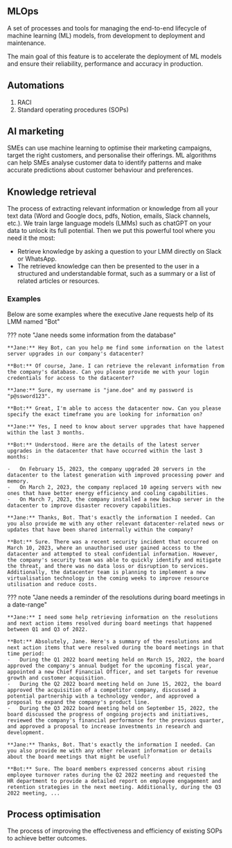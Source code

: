 ## MLOps
A set of processes and tools for managing the end-to-end lifecycle of machine learning (ML) models, from development to deployment and maintenance.

The main goal of this feature is to accelerate the deployment of ML models and ensure their reliability, performance and accuracy in production.

## Automations
1. RACI
2. Standard operating procedures (SOPs)

## AI marketing
SMEs can use machine learning to optimise their marketing campaigns, target the right customers, and personalise their offerings. ML algorithms can help SMEs analyse customer data to identify patterns and make accurate predictions about customer behaviour and preferences.

## Knowledge retrieval
The process of extracting relevant information or knowledge from all your text data (Word and Google docs, pdfs, Notion, emails, Slack channels, etc.). We train large language models (LMMs) such as chatGPT on your data to unlock its full potential. Then we put this powerful tool where you need it the most: 
- Retrieve knowledge by asking a question to your LMM directly on Slack or WhatsApp.
- The retrieved knowledge can then be presented to the user in a structured and understandable format, such as a summary or a list of related articles or resources.

### Examples
Below are some examples where the executive Jane requests help of its LMM named "Bot"

??? note "Jane needs some information from the database"

	**Jane:** Hey Bot, can you help me find some information on the latest server upgrades in our company's datacenter?
	
	**Bot:** Of course, Jane. I can retrieve the relevant information from the company's database. Can you please provide me with your login credentials for access to the datacenter?
	
	**Jane:** Sure, my username is "jane.doe" and my password is "p@ssword123".
	
	**Bot:** Great, I'm able to access the datacenter now. Can you please specify the exact timeframe you are looking for information on?
	
	**Jane:** Yes, I need to know about server upgrades that have happened within the last 3 months.
	
	**Bot:** Understood. Here are the details of the latest server upgrades in the datacenter that have occurred within the last 3 months:
	
	-   On February 15, 2023, the company upgraded 20 servers in the datacenter to the latest generation with improved processing power and memory.
	-   On March 2, 2023, the company replaced 10 ageing servers with new ones that have better energy efficiency and cooling capabilities.
	-   On March 7, 2023, the company installed a new backup server in the datacenter to improve disaster recovery capabilities.
	
	**Jane:** Thanks, Bot. That's exactly the information I needed. Can you also provide me with any other relevant datacenter-related news or updates that have been shared internally within the company?
	
	**Bot:** Sure. There was a recent security incident that occurred on March 10, 2023, where an unauthorised user gained access to the datacenter and attempted to steal confidential information. However, the company's security team was able to quickly identify and mitigate the threat, and there was no data loss or disruption to services. Additionally, the datacenter team is planning to implement a new virtualisation technology in the coming weeks to improve resource utilisation and reduce costs.

??? note "Jane needs a reminder of the resolutions during board meetings in a date-range"

	**Jane:** I need some help retrieving information on the resolutions and next action items resolved during board meetings that happened between Q1 and Q3 of 2022.
	
	**Bot:** Absolutely, Jane. Here's a summary of the resolutions and next action items that were resolved during the board meetings in that time period:
	-   During the Q1 2022 board meeting held on March 15, 2022, the board approved the company's annual budget for the upcoming fiscal year, appointed a new Chief Financial Officer, and set targets for revenue growth and customer acquisition.
	-   During the Q2 2022 board meeting held on June 15, 2022, the board approved the acquisition of a competitor company, discussed a potential partnership with a technology vendor, and approved a proposal to expand the company's product line.
	-   During the Q3 2022 board meeting held on September 15, 2022, the board discussed the progress of ongoing projects and initiatives, reviewed the company's financial performance for the previous quarter, and approved a proposal to increase investments in research and development.
	
	**Jane:** Thanks, Bot. That's exactly the information I needed. Can you also provide me with any other relevant information or details about the board meetings that might be useful?
	
	**Bot:** Sure. The board members expressed concerns about rising employee turnover rates during the Q2 2022 meeting and requested the HR department to provide a detailed report on employee engagement and retention strategies in the next meeting. Additionally, during the Q3 2022 meeting, ...


## Process optimisation
The process of improving the effectiveness and efficiency of existing SOPs to achieve better outcomes.